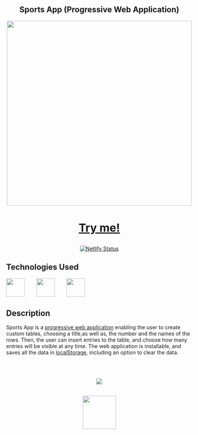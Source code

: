 <div align=center>
  <h2>Sports App (Progressive Web Application)</h2>
  <img src="https://github.com/michaelkolesidis/sports-app-pwa/blob/main/sport-app-pwa-screenshot.png" style="width: 500px;">
  <h3 style="font-size: 30px"><a href="https://sports-app-pwa.netlify.app/" >Try me!</a></h3>


[![Netlify Status](https://api.netlify.com/api/v1/badges/4efadff2-33d7-48f5-995e-46eafd3e30df/deploy-status)](https://app.netlify.com/sites/sports-app-pwa/deploys)
  
</div>

## Technologies Used

<a href="https://en.wikipedia.org/wiki/JavaScript"><img src="https://github.com/michaelkolesidis/tech-icons/blob/main/icons/javascript/javascript-original.svg" height="50px" /></a>
&nbsp;&nbsp;&nbsp;&nbsp;&nbsp;&nbsp;
<a href="https://en.wikipedia.org/wiki/CSS"><img src="https://github.com/michaelkolesidis/tech-icons/blob/main/icons/css3/css3-plain.svg" height="50px" /></a>
&nbsp;&nbsp;&nbsp;&nbsp;&nbsp;&nbsp;
<img src="https://github.com/michaelkolesidis/tech-icons/blob/main/icons/html5/html5-plain.svg" height="50px" />
&nbsp;&nbsp;&nbsp;&nbsp;&nbsp;&nbsp;

## Description
Sports App is a <a href="https://en.wikipedia.org/wiki/Progressive_web_application">progressive web application</a> enabling the user to create custom tables, choosing a title,as well as,  the number and the names of the rows. Then, the user can insert entries to the table, and choose how many entries will be visible at any time. The web application is installable, and saves all the data in <a href="https://developer.mozilla.org/en-US/docs/Web/API/Window/localStorage">localStorage</a>, including an option to clear the data.

[//]: # (Free Software)
<div align="center">
  <br>
  <br>

  <a href="https://github.com/michaelkolesidis/made-with-linux" target="_blank"><img src="https://upload.wikimedia.org/wikipedia/commons/thumb/f/f9/Made_with_Linux.png/240px-Made_with_Linux.png"></a>
</div>
<br>                                                      
<div align="center">
  <a href="https://endsoftwarepatents.org/innovating-without-patents"><img style="height: 90px;" src="https://static.fsf.org/nosvn/esp/logos/innovating-without-patents.svg"></a>
</div>
